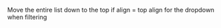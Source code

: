 Move the entire list down to the top if align = top align for the dropdown when filtering










